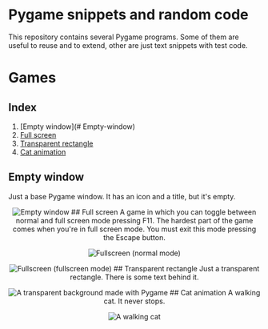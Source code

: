 # Pygame snippets and random code
This repository contains several Pygame programs. Some of them are useful to reuse and to extend, other are just text snippets with test code.
# Games
## Index
1. [Empty window](# Empty-window)
2. [Full screen](#Full-screen)
3. [Transparent rectangle](#Transparent-rectangle)
4. [Cat animation](#Cat-animation)

## Empty window
Just a base Pygame window. It has an icon and a title, but it's empty.
<p align="center">
    <img alt="Empty window" src="https://notabug.org/jorgesumle/pygame_stuff/src/master/snapshots/empty_window.png"
</p>
## Full screen
A game in which you can toggle between normal and full screen mode pressing F11. The hardest part of the game comes when you're in full screen mode. You must exit this mode pressing the Escape button.
<p align="center">
    <img alt="Fullscreen (normal mode)" src="https://notabug.org/jorgesumle/pygame_stuff/src/master/snapshots/full_screen-%28normal_mode%29.png"
</p>
<p align="center">
    <img alt="Fullscreen (fullscreen mode)" src="https://notabug.org/jorgesumle/pygame_stuff/src/master/snapshots/full_screen-%28full_screen_%20mode%29.png"
</p>
## Transparent rectangle
Just a transparent rectangle. There is some text behind it.
<p align="center">
    <img alt="A transparent background made with Pygame" src="https://notabug.org/jorgesumle/pygame_stuff/src/master/snapshots/transparent_rectangle.png"
</p>
## Cat animation
A walking cat. It never stops.
<p align="center">
    <img alt="A walking cat" src="https://notabug.org/jorgesumle/pygame_stuff/src/master/snapshots/cat_animation.gif"
</p>

